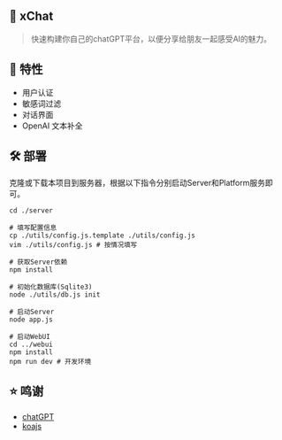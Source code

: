 ## :rocket: xChat
> 快速构建你自己的chatGPT平台，以便分享给朋友一起感受AI的魅力。

## :scroll: 特性
* 用户认证
* 敏感词过滤
* 对话界面
* OpenAI 文本补全

## :hammer_and_wrench: 部署

克隆或下载本项目到服务器，根据以下指令分别启动Server和Platform服务即可。

```shell
cd ./server

# 填写配置信息
cp ./utils/config.js.template ./utils/config.js
vim ./utils/config.js # 按情况填写

# 获取Server依赖
npm install

# 初始化数据库(Sqlite3)
node ./utils/db.js init

# 启动Server
node app.js

# 启动WebUI
cd ../webui
npm install
npm run dev # 开发环境
```

## :star: 鸣谢
* [chatGPT](https://chat.openai.com/chat)
* [koajs](https://github.com/koajs/koa)
